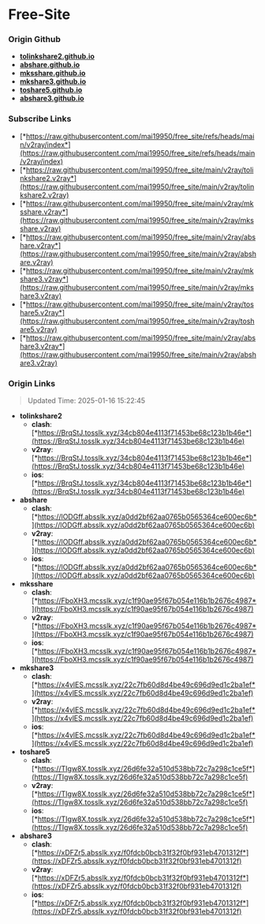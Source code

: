 # Free-Site

### Origin Github

- [**tolinkshare2.github.io**](https://github.com/tolinkshare2/tolinkshare2.github.io)
- [**abshare.github.io**](https://github.com/abshare/abshare.github.io)
- [**mksshare.github.io**](https://github.com/mksshare/mksshare.github.io)
- [**mkshare3.github.io**](https://github.com/mkshare3/mkshare3.github.io)
- [**toshare5.github.io**](https://github.com/toshare5/toshare5.github.io)
- [**abshare3.github.io**](https://github.com/abshare3/abshare3.github.io)

### Subscribe Links

- [*https://raw.githubusercontent.com/mai19950/free_site/refs/heads/main/v2ray/index*](https://raw.githubusercontent.com/mai19950/free_site/refs/heads/main/v2ray/index)
- [*https://raw.githubusercontent.com/mai19950/free_site/main/v2ray/tolinkshare2.v2ray*](https://raw.githubusercontent.com/mai19950/free_site/main/v2ray/tolinkshare2.v2ray)
- [*https://raw.githubusercontent.com/mai19950/free_site/main/v2ray/mksshare.v2ray*](https://raw.githubusercontent.com/mai19950/free_site/main/v2ray/mksshare.v2ray)
- [*https://raw.githubusercontent.com/mai19950/free_site/main/v2ray/abshare.v2ray*](https://raw.githubusercontent.com/mai19950/free_site/main/v2ray/abshare.v2ray)
- [*https://raw.githubusercontent.com/mai19950/free_site/main/v2ray/mkshare3.v2ray*](https://raw.githubusercontent.com/mai19950/free_site/main/v2ray/mkshare3.v2ray)
- [*https://raw.githubusercontent.com/mai19950/free_site/main/v2ray/toshare5.v2ray*](https://raw.githubusercontent.com/mai19950/free_site/main/v2ray/toshare5.v2ray)
- [*https://raw.githubusercontent.com/mai19950/free_site/main/v2ray/abshare3.v2ray*](https://raw.githubusercontent.com/mai19950/free_site/main/v2ray/abshare3.v2ray)

### Origin Links

> Updated Time: 2025-01-16 15:22:45

- **tolinkshare2**
  - **clash**: [*https://BrqStJ.tosslk.xyz/34cb804e4113f71453be68c123b1b46e*](https://BrqStJ.tosslk.xyz/34cb804e4113f71453be68c123b1b46e)
  - **v2ray**: [*https://BrqStJ.tosslk.xyz/34cb804e4113f71453be68c123b1b46e*](https://BrqStJ.tosslk.xyz/34cb804e4113f71453be68c123b1b46e)
  - **ios**: [*https://BrqStJ.tosslk.xyz/34cb804e4113f71453be68c123b1b46e*](https://BrqStJ.tosslk.xyz/34cb804e4113f71453be68c123b1b46e)
- **abshare**
  - **clash**: [*https://lODGff.absslk.xyz/a0dd2bf62aa0765b0565364ce600ec6b*](https://lODGff.absslk.xyz/a0dd2bf62aa0765b0565364ce600ec6b)
  - **v2ray**: [*https://lODGff.absslk.xyz/a0dd2bf62aa0765b0565364ce600ec6b*](https://lODGff.absslk.xyz/a0dd2bf62aa0765b0565364ce600ec6b)
  - **ios**: [*https://lODGff.absslk.xyz/a0dd2bf62aa0765b0565364ce600ec6b*](https://lODGff.absslk.xyz/a0dd2bf62aa0765b0565364ce600ec6b)
- **mksshare**
  - **clash**: [*https://FboXH3.mcsslk.xyz/c1f90ae95f67b054e116b1b2676c4987*](https://FboXH3.mcsslk.xyz/c1f90ae95f67b054e116b1b2676c4987)
  - **v2ray**: [*https://FboXH3.mcsslk.xyz/c1f90ae95f67b054e116b1b2676c4987*](https://FboXH3.mcsslk.xyz/c1f90ae95f67b054e116b1b2676c4987)
  - **ios**: [*https://FboXH3.mcsslk.xyz/c1f90ae95f67b054e116b1b2676c4987*](https://FboXH3.mcsslk.xyz/c1f90ae95f67b054e116b1b2676c4987)
- **mkshare3**
  - **clash**: [*https://x4vlES.mcsslk.xyz/22c7fb60d8d4be49c696d9ed1c2ba1ef*](https://x4vlES.mcsslk.xyz/22c7fb60d8d4be49c696d9ed1c2ba1ef)
  - **v2ray**: [*https://x4vlES.mcsslk.xyz/22c7fb60d8d4be49c696d9ed1c2ba1ef*](https://x4vlES.mcsslk.xyz/22c7fb60d8d4be49c696d9ed1c2ba1ef)
  - **ios**: [*https://x4vlES.mcsslk.xyz/22c7fb60d8d4be49c696d9ed1c2ba1ef*](https://x4vlES.mcsslk.xyz/22c7fb60d8d4be49c696d9ed1c2ba1ef)
- **toshare5**
  - **clash**: [*https://TIgw8X.tosslk.xyz/26d6fe32a510d538bb72c7a298c1ce5f*](https://TIgw8X.tosslk.xyz/26d6fe32a510d538bb72c7a298c1ce5f)
  - **v2ray**: [*https://TIgw8X.tosslk.xyz/26d6fe32a510d538bb72c7a298c1ce5f*](https://TIgw8X.tosslk.xyz/26d6fe32a510d538bb72c7a298c1ce5f)
  - **ios**: [*https://TIgw8X.tosslk.xyz/26d6fe32a510d538bb72c7a298c1ce5f*](https://TIgw8X.tosslk.xyz/26d6fe32a510d538bb72c7a298c1ce5f)
- **abshare3**
  - **clash**: [*https://xDFZr5.absslk.xyz/f0fdcb0bcb31f32f0bf931eb4701312f*](https://xDFZr5.absslk.xyz/f0fdcb0bcb31f32f0bf931eb4701312f)
  - **v2ray**: [*https://xDFZr5.absslk.xyz/f0fdcb0bcb31f32f0bf931eb4701312f*](https://xDFZr5.absslk.xyz/f0fdcb0bcb31f32f0bf931eb4701312f)
  - **ios**: [*https://xDFZr5.absslk.xyz/f0fdcb0bcb31f32f0bf931eb4701312f*](https://xDFZr5.absslk.xyz/f0fdcb0bcb31f32f0bf931eb4701312f)
